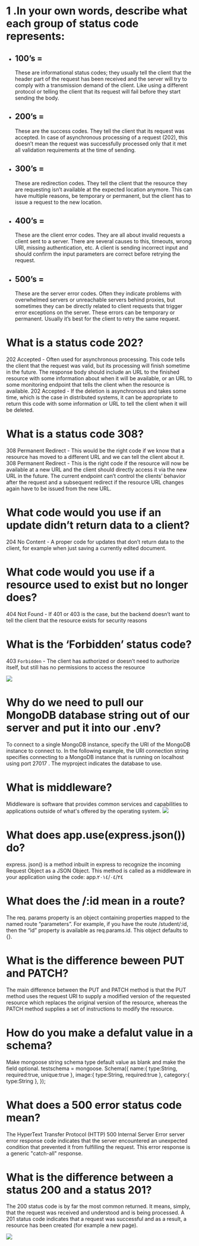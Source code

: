 # 1 .In your own words, describe what each group of status code represents:

+ ## 100’s =
    These are informational status codes; they usually tell the client that the header part of the request has been received and the server will try to comply with a transmission demand of the client. Like using a different protocol or telling the client that its request will fail before they start sending the body.


+ ## 200’s =
    These are the success codes. They tell the client that its request was accepted. In case of asynchronous processing of a request (202), this doesn’t mean the request was successfully processed only that it met all validation requirements at the time of sending.


+ ## 300’s =
    These are redirection codes. They tell the client that the resource they are requesting isn’t available at the expected location anymore. This can have multiple reasons, be temporary or permanent, but the client has to issue a request to the new location.


+ ## 400’s =
    These are the client error codes. They are all about invalid requests a client sent to a server. There are several causes to this, timeouts, wrong URI, missing authentication, etc. A client is sending incorrect input and should confirm the input parameters are correct before retrying the request.
+ ## 500’s =
    These are the server error codes. Often they indicate problems with overwhelmed servers or unreachable servers behind proxies, but sometimes they can be directly related to client requests that trigger error exceptions on the server. These errors can be temporary or permanent. Usually it’s best for the client to retry the same request.

# What is a status code 202?
202 Accepted - Often used for asynchronous processing. This code tells the client that the request was valid, but its processing will finish sometime in the future. The response body should include an URL to the finished resource with some information about when it will be available, or an URL to some monitoring endpoint that tells the client when the resource is available.
202 Accepted - If the deletion is asynchronous and takes some time, which is the case in distributed systems, it can be appropriate to return this code with some information or URL to tell the client when it will be deleted.

# What is a status code 308?
308 Permanent Redirect - This would be the right code if we know that a resource has moved to a different URL and we can tell the client about it.
308 Permanent Redirect - This is the right code if the resource will now be available at a new URL and the client should directly access it via the new URL in the future. The current endpoint can’t control the clients’ behavior after the request and a subsequent redirect if the resource URL changes again have to be issued from the new URL.

# What code would you use if an update didn’t return data to a client?
204 No Content - A proper code for updates that don’t return data to the client, for example when just saving a currently edited document. 
# What code would you use if a resource used to exist but no longer does?
404 Not Found - If 401 or 403 is the case, but the backend doesn’t want to tell the client that the resource exists for security reasons

# What is the ‘Forbidden’ status code?

403 `Forbidden` - The client has authorized or doesn’t need to authorize itself, but still has no permissions to access the resource

![](https://www.elegantthemes.com/blog/wp-content/uploads/2020/08/000-http-error-codes.png)




# Why do we need to pull our MongoDB database string out of our server and put it into our .env?
To connect to a single MongoDB instance, specify the URI of the MongoDB instance to connect to. In the following example, the URI connection string specifies connecting to a MongoDB instance that is running on localhost using port 27017 . The myproject indicates the database to use.

# What is middleware?
Middleware is software that provides common services and capabilities to applications outside of what's offered by the operating system.
![](https://docs.oracle.com/cd/E21764_01/core.1111/e10103/img/ascon052.gif)
# What does app.use(express.json()) do?
express. json() is a method inbuilt in express to recognize the incoming Request Object as a JSON Object. This method is called as a middleware in your application using the code: app.٢٤‏/٠٤‏/٢٠١٤

# What does the /:id mean in a route?
The req. params property is an object containing properties mapped to the named route “parameters”. For example, if you have the route /student/:id, then the “id” property is available as req.params.id. This object defaults to {}.
# What is the difference beween PUT and PATCH?
The main difference between the PUT and PATCH method is that the PUT method uses the request URI to supply a modified version of the requested resource which replaces the original version of the resource, whereas the PATCH method supplies a set of instructions to modify the resource.

# How do you make a defalut value in a schema?
Make mongoose string schema type default value as blank and make the field optional. testschema = mongoose. Schema({ name:{ type:String, required:true, unique:true }, image:{ type:String, required:true }, category:{ type:String }, });

# What does a 500 error status code mean?
The HyperText Transfer Protocol (HTTP) 500 Internal Server Error server error response code indicates that the server encountered an unexpected condition that prevented it from fulfilling the request. This error response is a generic "catch-all" response.

# What is the difference between a status 200 and a status 201?
The 200 status code is by far the most common returned. It means, simply, that the request was received and understood and is being processed. A 201 status code indicates that a request was successful and as a result, a resource has been created (for example a new page).

![](https://www.redhat.com/cms/managed-files/Middleware-comprehensive-integration-diagram.svg?itok=_9GZgtVl)